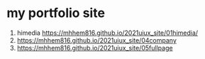 # my portfolio site

1. himedia https://mhhem816.github.io/2021uiux_site/01himedia/
2. https://mhhem816.github.io/2021uiux_site/04company
3. https://mhhem816.github.io/2021uiux_site/05fullpage
